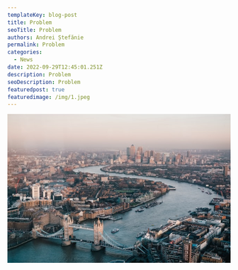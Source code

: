 ```yaml
---
templateKey: blog-post
title: Problem
seoTitle: Problem
authors: Andrei Ștefănie
permalink: Problem
categories:
  - News
date: 2022-09-29T12:45:01.251Z
description: Problem
seoDescription: Problem
featuredpost: true
featuredimage: /img/1.jpeg
---
```

<img src="/img/1.jpeg" alt="" title="" class="shadows" width="" height=""/>